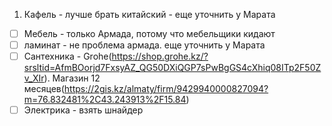1. Кафель - лучше брать китайский - еще уточнить у Марата
- [ ] Мебель - только Армада, потому что мебельщики кидают
- [ ] ламинат - не проблема армада. еще уточнить у Марата
- [ ] Сантехника -  Grohe(https://shop.grohe.kz/?srsltid=AfmBOorjd7FxsyAZ_QG50DXiQGP7sPwBgGS4cXhiq08ITp2F50Zv_XIr). Магазин 12 месяцев(https://2gis.kz/almaty/firm/9429940000827094?m=76.832481%2C43.243913%2F15.84)
- [ ] Электрика - взять шнайдер 